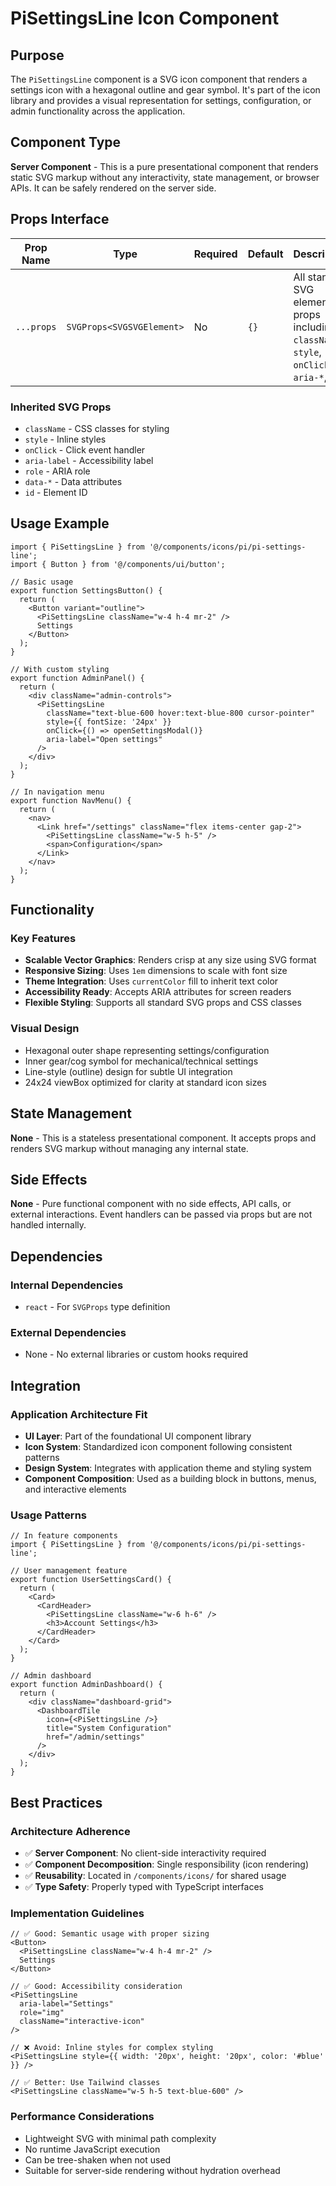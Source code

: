 # PiSettingsLine Icon Component

## Purpose

The `PiSettingsLine` component is a SVG icon component that renders a settings icon with a hexagonal outline and gear symbol. It's part of the icon library and provides a visual representation for settings, configuration, or admin functionality across the application.

## Component Type

**Server Component** - This is a pure presentational component that renders static SVG markup without any interactivity, state management, or browser APIs. It can be safely rendered on the server side.

## Props Interface

| Prop Name | Type | Required | Default | Description |
|-----------|------|----------|---------|-------------|
| `...props` | `SVGProps<SVGSVGElement>` | No | `{}` | All standard SVG element props including `className`, `style`, `onClick`, `aria-*`, etc. |

### Inherited SVG Props
- `className` - CSS classes for styling
- `style` - Inline styles
- `onClick` - Click event handler
- `aria-label` - Accessibility label
- `role` - ARIA role
- `data-*` - Data attributes
- `id` - Element ID

## Usage Example

```tsx
import { PiSettingsLine } from '@/components/icons/pi/pi-settings-line';
import { Button } from '@/components/ui/button';

// Basic usage
export function SettingsButton() {
  return (
    <Button variant="outline">
      <PiSettingsLine className="w-4 h-4 mr-2" />
      Settings
    </Button>
  );
}

// With custom styling
export function AdminPanel() {
  return (
    <div className="admin-controls">
      <PiSettingsLine 
        className="text-blue-600 hover:text-blue-800 cursor-pointer"
        style={{ fontSize: '24px' }}
        onClick={() => openSettingsModal()}
        aria-label="Open settings"
      />
    </div>
  );
}

// In navigation menu
export function NavMenu() {
  return (
    <nav>
      <Link href="/settings" className="flex items-center gap-2">
        <PiSettingsLine className="w-5 h-5" />
        <span>Configuration</span>
      </Link>
    </nav>
  );
}
```

## Functionality

### Key Features
- **Scalable Vector Graphics**: Renders crisp at any size using SVG format
- **Responsive Sizing**: Uses `1em` dimensions to scale with font size
- **Theme Integration**: Uses `currentColor` fill to inherit text color
- **Accessibility Ready**: Accepts ARIA attributes for screen readers
- **Flexible Styling**: Supports all standard SVG props and CSS classes

### Visual Design
- Hexagonal outer shape representing settings/configuration
- Inner gear/cog symbol for mechanical/technical settings
- Line-style (outline) design for subtle UI integration
- 24x24 viewBox optimized for clarity at standard icon sizes

## State Management

**None** - This is a stateless presentational component. It accepts props and renders SVG markup without managing any internal state.

## Side Effects

**None** - Pure functional component with no side effects, API calls, or external interactions. Event handlers can be passed via props but are not handled internally.

## Dependencies

### Internal Dependencies
- `react` - For `SVGProps` type definition

### External Dependencies
- None - No external libraries or custom hooks required

## Integration

### Application Architecture Fit
- **UI Layer**: Part of the foundational UI component library
- **Icon System**: Standardized icon component following consistent patterns
- **Design System**: Integrates with application theme and styling system
- **Component Composition**: Used as a building block in buttons, menus, and interactive elements

### Usage Patterns
```tsx
// In feature components
import { PiSettingsLine } from '@/components/icons/pi/pi-settings-line';

// User management feature
export function UserSettingsCard() {
  return (
    <Card>
      <CardHeader>
        <PiSettingsLine className="w-6 h-6" />
        <h3>Account Settings</h3>
      </CardHeader>
    </Card>
  );
}

// Admin dashboard
export function AdminDashboard() {
  return (
    <div className="dashboard-grid">
      <DashboardTile 
        icon={<PiSettingsLine />}
        title="System Configuration"
        href="/admin/settings"
      />
    </div>
  );
}
```

## Best Practices

### Architecture Adherence
- ✅ **Server Component**: No client-side interactivity required
- ✅ **Component Decomposition**: Single responsibility (icon rendering)
- ✅ **Reusability**: Located in `/components/icons/` for shared usage
- ✅ **Type Safety**: Properly typed with TypeScript interfaces

### Implementation Guidelines
```tsx
// ✅ Good: Semantic usage with proper sizing
<Button>
  <PiSettingsLine className="w-4 h-4 mr-2" />
  Settings
</Button>

// ✅ Good: Accessibility consideration
<PiSettingsLine 
  aria-label="Settings"
  role="img"
  className="interactive-icon"
/>

// ❌ Avoid: Inline styles for complex styling
<PiSettingsLine style={{ width: '20px', height: '20px', color: '#blue' }} />

// ✅ Better: Use Tailwind classes
<PiSettingsLine className="w-5 h-5 text-blue-600" />
```

### Performance Considerations
- Lightweight SVG with minimal path complexity
- No runtime JavaScript execution
- Can be tree-shaken when not used
- Suitable for server-side rendering without hydration overhead